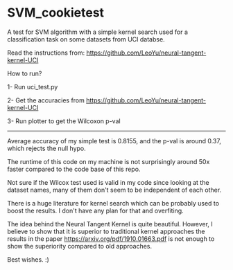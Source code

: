 # SVM_cookietest

A test for SVM algorithm with a simple kernel search used for a classification task on some datasets from UCI databse.

Read the instructions from: https://github.com/LeoYu/neural-tangent-kernel-UCI


How to run?

1- Run uci_test.py

2- Get the accuracies from https://github.com/LeoYu/neural-tangent-kernel-UCI

3- Run plotter to get the Wilcoxon p-val

----

Average accuracy of my simple test is 0.8155, and the p-val is around 0.37, which rejects the null hypo.

The runtime of this code on my machine is not surprisingly around 50x faster compared to the code base of this repo.

Not sure if the Wilcox test used is valid in my code since looking at the dataset names, many of them don't seem to be independent of each other.

There is a huge literature for kernel search which can be probably used to boost the results. I don't have any plan for that and overfiting.

The idea behind the Neural Tangent Kernel is quite beautiful. However, I believe to show that it is superior to traditional kernel approaches the results in the paper https://arxiv.org/pdf/1910.01663.pdf is not enough to show the superiority compared to old approaches.


Best wishes. :)

